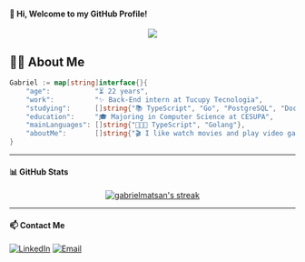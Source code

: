 #### 👋 Hi, Welcome to my GitHub Profile!

<div align="center">
  <img src="https://readme-typing-svg.herokuapp.com/?lines=Backend+Developer;TypeScript+and+Go;Always+Learning&center=true&width=380&height=45">
</div>

## 👨‍💻 About Me

```go
Gabriel := map[string]interface{}{
    "age":           "⏳ 22 years",
    "work":          "✨ Back-End intern at Tucupy Tecnologia",
    "studying":      []string{"📚 TypeScript", "Go", "PostgreSQL", "Docker", "GitHub Actions"},
    "education":     "🎓 Majoring in Computer Science at CESUPA",
    "mainLanguages": []string{"👩🏻‍💻 TypeScript", "Golang"},
    "aboutMe":       []string{"🎬 I like watch movies and play video games", "CS player and Metal Gear's fan"},
}
```
----
#### 📊 GitHub Stats

<div align="center">
  <a href="https://github.com/gabrielmatsan">
    <img src="https://github-readme-streak-stats.herokuapp.com/?user=gabrielmatsan&theme=tokyonight" alt="gabrielmatsan's streak" />
  </a>
</div>

----

#### 📫 Contact Me

  
[![LinkedIn](https://img.shields.io/badge/LinkedIn-0077B5?style=for-the-badge&logo=linkedin&logoColor=white)](https://www.linkedin.com/in/gabriel-mattos-teixeira-dos-santos-53b469297/)
[![Email](https://img.shields.io/badge/Email-D14836?style=for-the-badge&logo=gmail&logoColor=white)](mailto:gabrielmatsan@hotmail.com)
  
